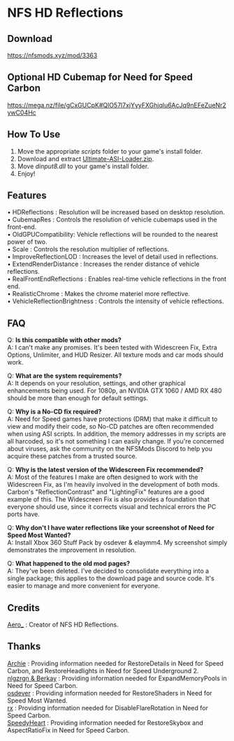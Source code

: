 # NFS HD Reflections  

## Download  
https://nfsmods.xyz/mod/3363  

## Optional HD Cubemap for Need for Speed Carbon  
https://mega.nz/file/gCxGUCpK#QlO57l7xjYyyFXGhjqlu6AcJq9nEFeZueNr2ywC04Hc  

## How To Use  
1. Move the appropriate *scripts* folder to your game's install folder.  
2. Download and extract [Ultimate-ASI-Loader.zip](https://github.com/ThirteenAG/Ultimate-ASI-Loader/releases).  
3. Move *dinput8.dll* to your game's install folder.  
4. Enjoy!  

## Features
• HDReflections : Resolution will be increased based on desktop resolution.  
• CubemapRes : Controls the resolution of vehicle cubemaps used in the front-end.  
• OldGPUCompatibility: Vehicle reflections will be rounded to the nearest power of two.  
• Scale : Controls the resolution multiplier of reflections.  
• ImproveReflectionLOD : Increases the level of detail used in reflections.  
• ExtendRenderDistance : Increases the render distance of vehicle reflections.  
• RealFrontEndReflections : Enables real-time vehicle reflections in the front end.  
• RealisticChrome : Makes the chrome materiel more reflective.  
• VehicleReflectionBrightness : Controls the intensity of vehicle reflections.  

## FAQ  
Q: **Is this compatible with other mods?**  
A: I can't make any promises. It's been tested with Widescreen Fix, Extra Options, Unlimiter, and HUD Resizer. All texture mods and car mods should work.  

Q: **What are the system requirements?**  
A: It depends on your resolution, settings, and other graphical enhancements being used. For 1080p, an NVIDIA GTX 1060 / AMD RX 480 should be more than enough for default settings.  

Q: **Why is a No-CD fix required?**  
A: Need for Speed games have protections (DRM) that make it difficult to view and modify their code, so No-CD patches are often recommended when using ASI scripts. In addition, the memory addresses in my scripts are all harcoded, so it's not something I can easily change. If you're concerned about viruses, ask the community on the NFSMods Discord to help you acquire these patches from a trusted source.  

Q: **Why is the latest version of the Widescreen Fix recommended?**  
A: Most of the features I make are often designed to work with the Widescreen Fix, as I'm heavily involved in the development of both mods. Carbon's "ReflectionContrast" and "LightingFix" features are a good example of this. The Widescreen Fix is also provides a foundation that everyone should use, since it corrects visual and technical errors the PC ports have.  

Q: **Why don't I have water reflections like your screenshot of Need for Speed Most Wanted?**  
A: Install Xbox 360 Stuff Pack by osdever & elaymm4. My screenshot simply demonstrates the improvement in resolution.  

Q: **What happened to the old mod pages?**  
A: They've been deleted. I've decided to consolidate everything into a single package; this applies to the download page and source code. It's easier to manage and more convenient for everyone.  

 ## Credits
[Aero_](https://github.com/AeroWidescreen) : Creator of NFS HD Reflections.  

 ## Thanks
[Archie](https://nfsmods.xyz/user/213) : Providing information needed for RestoreDetails in Need for Speed Carbon, and RestoreHeadlights in Need for Speed Underground 2.  
[nlgzrgn & Berkay](https://nfsmods.xyz/user/31) : Providing information needed for ExpandMemoryPools in Need for Speed Carbon.  
[osdever](https://nfsmods.xyz/usermods/16) : Providing information needed for RestoreShaders in Need for Speed Most Wanted.  
[rx](https://www.youtube.com/c/rxyyy) : Providing information needed for DisableFlareRotation in Need for Speed Carbon.  
[SpeedyHeart](https://nfsmods.xyz/usermods/3) : Providing information needed for RestoreSkybox and AspectRatioFix in Need for Speed Carbon.  